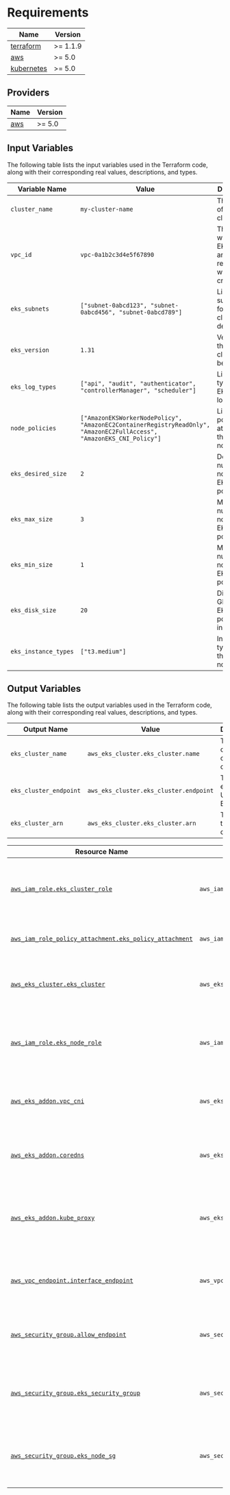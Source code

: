 # Requirements

| Name | Version |
|------|---------|
| <a name="requirement_terraform"></a> [terraform](#requirement\_terraform) | >= 1.1.9 |
| <a name="requirement_aws"></a> [aws](#requirement\_aws) | >= 5.0 |
| <a name="requirement_kubernetes"></a> [kubernetes](#requirement\_kubernetes) | >= 5.0 |

## Providers

| Name | Version |
|------|---------|
| <a name="provider_aws"></a> [aws](#provider\_aws) | >= 5.0 |

## Input Variables

The following table lists the input variables used in the Terraform code, along with their corresponding real values, descriptions, and types.

| Variable Name         | Value                                                     | Description                                                                      | Type             |
|-----------------------|-----------------------------------------------------------|----------------------------------------------------------------------------------|------------------|
| `cluster_name`         | `my-cluster-name`                                         | The name of the EKS cluster.                                                      | `string`         |
| `vpc_id`               | `vpc-0a1b2c3d4e5f67890`                                  | The VPC ID where the EKS cluster and other resources will be created.            | `string`         |
| `eks_subnets`          | `["subnet-0abcd123", "subnet-0abcd456", "subnet-0abcd789"]` | List of subnet IDs for EKS cluster deployment.                                   | `list(string)`   |
| `eks_version`          | `1.31`                                                    | Version of the EKS cluster to be created.                                        | `string`         |
| `eks_log_types`        | `["api", "audit", "authenticator", "controllerManager", "scheduler"]` | List of log types for EKS cluster logging.                                       | `list(string)`   |
| `node_policies`        | `["AmazonEKSWorkerNodePolicy", "AmazonEC2ContainerRegistryReadOnly", "AmazonEC2FullAccess", "AmazonEKS_CNI_Policy"]` | List of IAM policies attached to the EKS node role.                              | `list(string)`   |
| `eks_desired_size`     | `2`                                                       | Desired number of nodes in the EKS node pool.                                    | `number`         |
| `eks_max_size`         | `3`                                                       | Maximum number of nodes in the EKS node pool.                                    | `number`         |
| `eks_min_size`         | `1`                                                       | Minimum number of nodes in the EKS node pool.                                    | `number`         |
| `eks_disk_size`        | `20`                                                      | Disk size (in GB) for the EKS node pool instances.                               | `number`         |
| `eks_instance_types`   | `["t3.medium"]`                                           | Instance types for the EKS node pool.                                            | `list(string)`   |

## Output Variables

The following table lists the output variables used in the Terraform code, along with their corresponding real values, descriptions, and types.

| Output Name            | Value                                                   | Description                                                                      | Type             |
|------------------------|---------------------------------------------------------|----------------------------------------------------------------------------------|------------------|
| `eks_cluster_name`      | `aws_eks_cluster.eks_cluster.name`                      | The name of the EKS cluster created.                                             | `string`         |
| `eks_cluster_endpoint`  | `aws_eks_cluster.eks_cluster.endpoint`                  | The endpoint URL of the EKS cluster.                                             | `string`         |
| `eks_cluster_arn`       | `aws_eks_cluster.eks_cluster.arn`                       | The ARN of the EKS cluster.                                                      | `string`         |

| Resource Name                          | Resource Type                       | Description                                                                 |
|----------------------------------------|-------------------------------------|-----------------------------------------------------------------------------|
| [`aws_iam_role.eks_cluster_role`](https://registry.terraform.io/providers/hashicorp/aws/latest/docs/resources/iam_role)        | `aws_iam_role`                      | IAM Role for the EKS cluster allowing EKS service to assume the role.       |
| [`aws_iam_role_policy_attachment.eks_policy_attachment`](https://registry.terraform.io/providers/hashicorp/aws/latest/docs/resources/iam_role_policy_attachment) | `aws_iam_role_policy_attachment`   | Attach IAM policies to the EKS cluster role.                                |
| [`aws_eks_cluster.eks_cluster`](https://registry.terraform.io/providers/hashicorp/aws/latest/docs/resources/eks_cluster)          | `aws_eks_cluster`                   | The EKS cluster resource itself. Defines the cluster configuration.         |
| [`aws_iam_role.eks_node_role`](https://registry.terraform.io/providers/hashicorp/aws/latest/docs/resources/iam_role)           | `aws_iam_role`                      | IAM Role for the EKS node group allowing EC2 instances to join the cluster. |
| [`aws_eks_addon.vpc_cni`](https://registry.terraform.io/providers/hashicorp/aws/latest/docs/resources/eks_addon)                | `aws_eks_addon`                     | EKS Addon for VPC CNI for networking within EKS pods.                       |
| [`aws_eks_addon.coredns`](https://registry.terraform.io/providers/hashicorp/aws/latest/docs/resources/eks_addon)                | `aws_eks_addon`                     | EKS Addon for CoreDNS, which provides DNS services to the cluster.          |
| [`aws_eks_addon.kube_proxy`](https://registry.terraform.io/providers/hashicorp/aws/latest/docs/resources/eks_addon)             | `aws_eks_addon`                     | EKS Addon for kube-proxy to enable network proxying within the EKS cluster.  |
| [`aws_vpc_endpoint.interface_endpoint`](https://registry.terraform.io/providers/hashicorp/aws/latest/docs/resources/vpc_endpoint)  | `aws_vpc_endpoint`                  | VPC interface endpoints for AWS services like SSM, EC2, ECR, etc.           |
| [`aws_security_group.allow_endpoint`](https://registry.terraform.io/providers/hashicorp/aws/latest/docs/resources/security_group)    | `aws_security_group`                | Security group to allow endpoint traffic within the VPC.                    |
| [`aws_security_group.eks_security_group`](https://registry.terraform.io/providers/hashicorp/aws/latest/docs/resources/security_group) | `aws_security_group`                | Security group associated with the EKS cluster for controlling access.     |
| [`aws_security_group.eks_node_sg`](https://registry.terraform.io/providers/hashicorp/aws/latest/docs/resources/security_group)       | `aws_security_group`                | Security group for EKS node group, allowing HTTPS and Kubernetes API traffic. |






